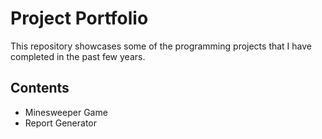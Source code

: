 # Project Portfolio
This repository showcases some of the programming projects that I have completed in the past few years.

## Contents

- Minesweeper Game
- Report Generator
